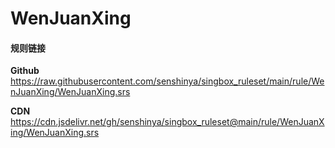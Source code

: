 # WenJuanXing

#### 规则链接

**Github**
https://raw.githubusercontent.com/senshinya/singbox_ruleset/main/rule/WenJuanXing/WenJuanXing.srs

**CDN**
https://cdn.jsdelivr.net/gh/senshinya/singbox_ruleset@main/rule/WenJuanXing/WenJuanXing.srs